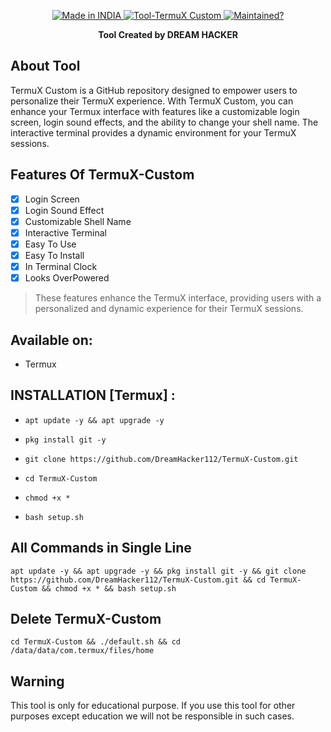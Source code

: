 <p align="center">
  <a href="https://bit.ly/3jPqXEB">
    <img title="Made in INDIA" src="https://img.shields.io/badge/MADE%20IN-INDIA-SCRIPT?colorA=%23ff8100&colorB=%23017e40&colorC=%23ff0000&style=for-the-badge">
  </a>
  <a href="https://bit.ly/3jPqXEB">
    <img title="Tool-TermuX Custom" src="https://img.shields.io/badge/Tool-TermuX_Custom-green.svg">
  </a>
  <a href="https://bit.ly/3jPqXEB">
    <img title="Maintained?" src="https://img.shields.io/badge/Maintained%3F-yes-green.svg">
  </a>
</p>
<p align="center">
  <strong>Tool Created by DREAM HACKER</strong></h3>

## About Tool
TermuX Custom is a GitHub repository designed to empower users to personalize their TermuX experience. With TermuX Custom, you can enhance your Termux interface with features like a customizable login screen, login sound effects, and the ability to change your shell name. The interactive terminal provides a dynamic environment for your TermuX sessions.

## Features Of TermuX-Custom
- [x] Login Screen
- [x] Login Sound Effect
- [x] Customizable Shell Name
- [x] Interactive Terminal
- [X] Easy To Use
- [X] Easy To Install
- [X] In Terminal Clock
- [X] Looks OverPowered
> These features enhance the TermuX interface, providing users with a personalized and dynamic experience for their TermuX sessions.

## Available on:
 * Termux

## INSTALLATION [Termux] :

* `apt update -y && apt upgrade -y`

* `pkg install git -y`

* `git clone https://github.com/DreamHacker112/TermuX-Custom.git`

* `cd TermuX-Custom`

* `chmod +x *`

* `bash setup.sh`

## All Commands in Single Line
```
apt update -y && apt upgrade -y && pkg install git -y && git clone https://github.com/DreamHacker112/TermuX-Custom.git && cd TermuX-Custom && chmod +x * && bash setup.sh 
```
## Delete TermuX-Custom
```
cd TermuX-Custom && ./default.sh && cd /data/data/com.termux/files/home
```
## Warning
This tool is only for educational purpose. If you use this tool for other purposes except education we will not be responsible in such cases.
